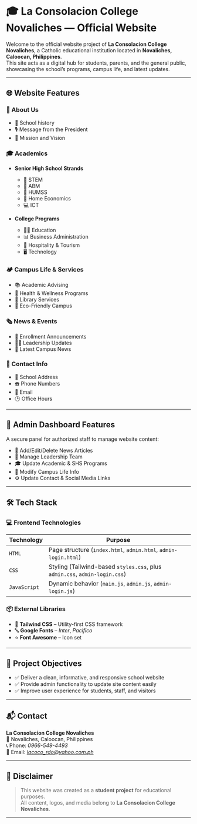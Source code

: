 # 🎓 La Consolacion College Novaliches — Official Website

Welcome to the official website project of **La Consolacion College Novaliches**, a Catholic educational institution located in **Novaliches, Caloocan, Philippines**.  
This site acts as a digital hub for students, parents, and the general public, showcasing the school’s programs, campus life, and latest updates.

---

## 🌐 Website Features

### 🏫 About Us
- 📜 School history
- 🎙️ Message from the President
- 🧭 Mission and Vision

### 🎓 Academics
- **Senior High School Strands**
  - 🧪 STEM
  - 💼 ABM
  - 🧠 HUMSS
  - 🍳 Home Economics
  - 💻 ICT

- **College Programs**
  - 🧑‍🏫 Education
  - 📊 Business Administration
  - 🏨 Hospitality & Tourism
  - 🖥️ Technology

### 🏕️ Campus Life & Services
- 📚 Academic Advising
- 🏥 Health & Wellness Programs
- 📖 Library Services
- 🌱 Eco-Friendly Campus

### 🗞️ News & Events
- 📢 Enrollment Announcements  
- 🧑‍💼 Leadership Updates  
- 📰 Latest Campus News

### 📇 Contact Info
- 📍 School Address
- ☎️ Phone Numbers
- 📧 Email
- 🕒 Office Hours

---

## 🔐 Admin Dashboard Features

A secure panel for authorized staff to manage website content:

- 📝 Add/Edit/Delete News Articles  
- 👤 Manage Leadership Team  
- 🎓 Update Academic & SHS Programs  
- 🏫 Modify Campus Life Info  
- ⚙️ Update Contact & Social Media Links

---

## 🛠️ Tech Stack

### 💻 Frontend Technologies
| Technology | Purpose |
|-----------|---------|
| `HTML` | Page structure (`index.html`, `admin.html`, `admin-login.html`) |
| `CSS` | Styling (Tailwind-based `styles.css`, plus `admin.css`, `admin-login.css`) |
| `JavaScript` | Dynamic behavior (`main.js`, `admin.js`, `admin-login.js`) |

### 📦 External Libraries
- 🎨 **Tailwind CSS** – Utility-first CSS framework
- 🔤 **Google Fonts** – *Inter*, *Pacifico*
- ⭐ **Font Awesome** – Icon set

---

## 🎯 Project Objectives

- ✅ Deliver a clean, informative, and responsive school website
- ✅ Provide admin functionality to update site content easily
- ✅ Improve user experience for students, staff, and visitors

---

## 📬 Contact

**La Consolacion College Novaliches**  
📍 Novaliches, Caloocan, Philippines  
📞 Phone: *0966-549-4493*  
📧 Email: *lacoco_rdo@yahoo.com.ph*  

---

## 🛑 Disclaimer

> This website was created as a **student project** for educational purposes.  
> All content, logos, and media belong to **La Consolacion College Novaliches**.

---
